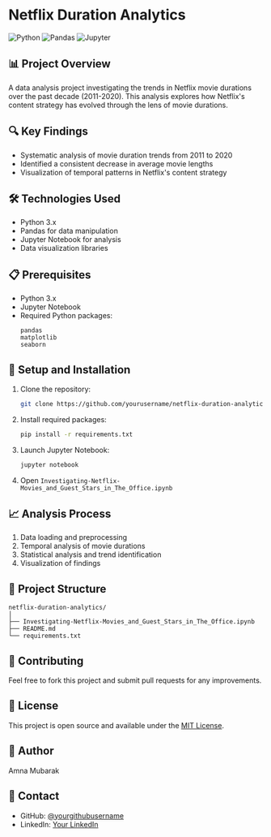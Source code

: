 # Netflix Duration Analytics

![Python](https://img.shields.io/badge/Python-3.x-blue.svg)
![Pandas](https://img.shields.io/badge/Pandas-Latest-brightgreen.svg)
![Jupyter](https://img.shields.io/badge/Jupyter-Notebook-orange.svg)

## 📊 Project Overview
A data analysis project investigating the trends in Netflix movie durations over the past decade (2011-2020). This analysis explores how Netflix's content strategy has evolved through the lens of movie durations.

## 🔍 Key Findings
- Systematic analysis of movie duration trends from 2011 to 2020
- Identified a consistent decrease in average movie lengths
- Visualization of temporal patterns in Netflix's content strategy

## 🛠️ Technologies Used
- Python 3.x
- Pandas for data manipulation
- Jupyter Notebook for analysis
- Data visualization libraries

## 📋 Prerequisites
- Python 3.x
- Jupyter Notebook
- Required Python packages:
  ```
  pandas
  matplotlib
  seaborn
  ```

## 🚀 Setup and Installation
1. Clone the repository:
   ```bash
   git clone https://github.com/yourusername/netflix-duration-analytics.git
   ```
2. Install required packages:
   ```bash
   pip install -r requirements.txt
   ```
3. Launch Jupyter Notebook:
   ```bash
   jupyter notebook
   ```
4. Open `Investigating-Netflix-Movies_and_Guest_Stars_in_The_Office.ipynb`

## 📈 Analysis Process
1. Data loading and preprocessing
2. Temporal analysis of movie durations
3. Statistical analysis and trend identification
4. Visualization of findings

## 📁 Project Structure
```
netflix-duration-analytics/
│
├── Investigating-Netflix-Movies_and_Guest_Stars_in_The_Office.ipynb
├── README.md
└── requirements.txt
```

## 🤝 Contributing
Feel free to fork this project and submit pull requests for any improvements.

## 📝 License
This project is open source and available under the [MIT License](LICENSE).

## 👤 Author
Amna Mubarak

## 🔗 Contact
- GitHub: [@yourgithubusername](https://github.com/yourgithubusername)
- LinkedIn: [Your LinkedIn](https://linkedin.com/in/yourprofile)
